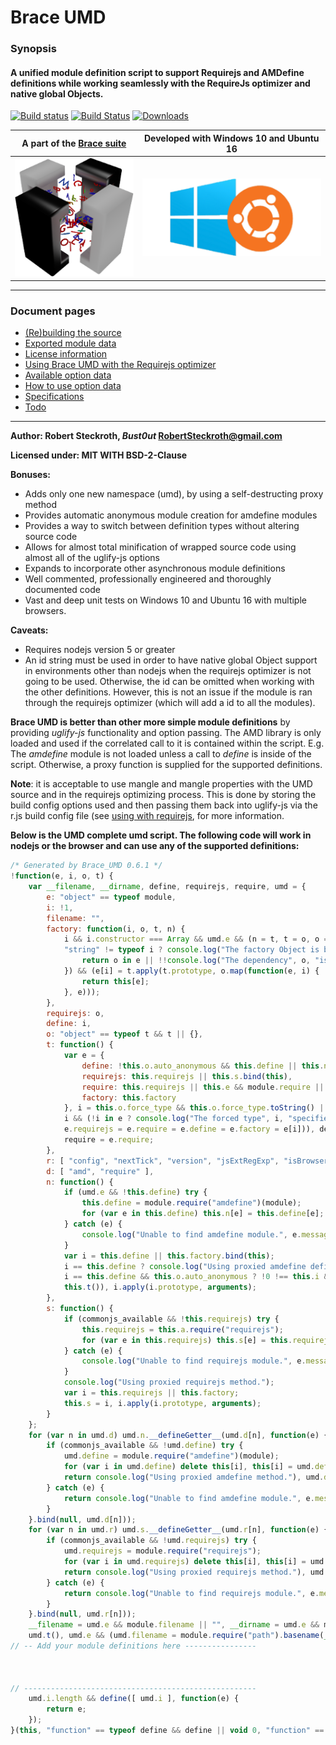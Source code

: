 # Brace UMD
### Synopsis

#### A unified module definition script to support Requirejs and AMDefine definitions while working seamlessly with the RequireJs optimizer and native global Objects.

[![Build status](https://ci.appveyor.com/api/projects/status/8ou8s3c7ocq0972h/branch/master?svg=true)](https://ci.appveyor.com/project/restarian/brace-umd/branch/master) [![Build Status](https://travis-ci.org/restarian/brace_umd.svg?branch=master)](https://travis-ci.org/restarian/brace_umd) [![Downloads](https://img.shields.io/npm/dm/brace_umd.svg?svg=true)](https://npmjs.org/package/brace_umd)


| A part of the [Brace suite](https://github.com/restarian/restarian/blob/master/brace/README.md)| Developed with Windows 10 and Ubuntu 16 
| ---- | ----
| ![Brace](https://raw.githubusercontent.com/restarian/restarian/master/brace/doc/image/brace_logo_small.png) | [![Ubuntu on Windows](https://raw.githubusercontent.com/restarian/restarian/master/doc/image/ubuntu_windows_logo.png)](https://github.com/Microsoft/BashOnWindows) | 

------

### Document pages
* [(Re)building the source](https://github.com/restarian/brace_umd/blob/master/doc/build.md)
* [Exported module data ](https://github.com/restarian/brace_umd/blob/master/doc/exported_data.md)
* [License information](https://github.com/restarian/brace_umd/blob/master/doc/license.md)
* [Using Brace UMD with the Requirejs optimizer](https://github.com/restarian/brace_umd/blob/master/doc/optimizer.md)
* [Available option data](https://github.com/restarian/brace_umd/blob/master/doc/options.md)
* [How to use option data](https://github.com/restarian/brace_umd/blob/master/doc/passing_option_data.md)
* [Specifications](https://github.com/restarian/brace_umd/blob/master/doc/specification.md)
* [Todo](https://github.com/restarian/brace_umd/blob/master/doc/todo.md)

----

**Author: Robert Steckroth, _Bust0ut_ [<RobertSteckroth@gmail.com>](mailto:robertsteckroth@gmail.com)**

**Licensed under: MIT WITH BSD-2-Clause**

**Bonuses:**
* Adds only one new namespace (umd), by using a self-destructing proxy method
* Provides automatic anonymous module creation for amdefine modules
* Provides a way to switch between definition types without altering source code
* Allows for almost total minification of wrapped source code using almost all of the uglify-js options
* Expands to incorporate other asynchronous module definitions
* Well commented, professionally engineered and thoroughly documented code
* Vast and deep unit tests on Windows 10 and Ubuntu 16 with multiple browsers.

**Caveats:**
  * Requires nodejs version 5 or greater
  * An id string must be used in order to have native global Object support in environments other than nodejs when the requirejs optimizer is not going to be used. Otherwise, the id can be omitted when working with the other definitions. However, this is not an issue if the module is ran through the requirejs optimizer (which will add a id to all the modules).

**Brace UMD is better than other more simple module definitions** by providing _uglify-js_ functionality and option passing. The AMD library is only loaded and used if the correlated call to it is contained within the script. E.g. The *amdefine* module is not loaded unless a call to *define* is inside of the script. Otherwise, a proxy function is supplied for the supported definitions.

**Note**: it is acceptable to use mangle and mangle properties with the UMD source and in the requirejs optimizing process. This is done by storing the build config options used and then passing them back into uglify-js via the r.js build config file (see [using with requirejs](https://github.com/restarian/brace_umd/blob/master/doc/optimizer.md), for more information.

**Below is the UMD complete umd script. The following code will work in nodejs or the browser and can use any of the supported definitions:**

```javascript
/* Generated by Brace_UMD 0.6.1 */
!function(e, i, o, t) {
    var __filename, __dirname, define, requirejs, require, umd = {
        e: "object" == typeof module,
        i: !1,
        filename: "",
        factory: function(i, o, t, n) {
            i && i.constructor === Array && umd.e && (n = t, t = o, o = i, i = umd.filename), 
            "string" != typeof i ? console.log("The factory Object is being used but the module does not supply an id parameter. Skipping loading of the module.") : o.every(function(o) {
                return o in e || !!console.log("The dependency", o, "is not loaded into the factory. Skipping loading of the module", i);
            }) && (e[i] = t.apply(t.prototype, o.map(function(e, i) {
                return this[e];
            }, e)));
        },
        requirejs: o,
        define: i,
        o: "object" == typeof t && t || {},
        t: function() {
            var e = {
                define: !this.o.auto_anonymous && this.define || this.n.bind(this),
                requirejs: this.requirejs || this.s.bind(this),
                require: this.requirejs || this.e && module.require || this.factory,
                factory: this.factory
            }, i = this.o.force_type && this.o.force_type.toString() || "";
            i && (!i in e ? console.log("The forced type", i, "specified as an option is not supported by Brace UMD. Supported types are", Object.keys(e)) : (console.log("Forcing use of the definition type", i), 
            e.requirejs = e.require = e.define = e.factory = e[i])), define = e.define, requirejs = e.requirejs, 
            require = e.require;
        },
        r: [ "config", "nextTick", "version", "jsExtRegExp", "isBrowser", "s", "toUrl", "undef", "defined", "specified", "onError", "createNode", "load", "exec" ],
        d: [ "amd", "require" ],
        n: function() {
            if (umd.e && !this.define) try {
                this.define = module.require("amdefine")(module);
                for (var e in this.define) this.n[e] = this.define[e];
            } catch (e) {
                console.log("Unable to find amdefine module.", e.message);
            }
            var i = this.define || this.factory.bind(this);
            i == this.define ? console.log("Using proxied amdefine definition.") : console.log("Using factory proxied from amdefine call."), 
            i == this.define && this.o.auto_anonymous ? !0 !== this.i && arguments.length > 2 ? this.i = arguments[0] : arguments.length <= 2 && (this.i = !0) : (this.n = i, 
            this.t()), i.apply(i.prototype, arguments);
        },
        s: function() {
            if (commonjs_available && !this.requirejs) try {
                this.requirejs = this.a.require("requirejs");
                for (var e in this.requirejs) this.s[e] = this.requirejs[e];
            } catch (e) {
                console.log("Unable to find requirejs module.", e.message);
            }
            console.log("Using proxied requirejs method.");
            var i = this.requirejs || this.factory;
            this.s = i, i.apply(i.prototype, arguments);
        }
    };
    for (var n in umd.d) umd.n.__defineGetter__(umd.d[n], function(e) {
        if (commonjs_available && !umd.define) try {
            umd.define = module.require("amdefine")(module);
            for (var i in umd.define) delete this[i], this[i] = umd.define[i];
            return console.log("Using proxied amdefine method."), umd.define[e];
        } catch (e) {
            return console.log("Unable to find amdefine module.", e.message);
        }
    }.bind(null, umd.d[n]));
    for (var n in umd.r) umd.s.__defineGetter__(umd.r[n], function(e) {
        if (commonjs_available && !umd.requirejs) try {
            umd.requirejs = module.require("requirejs");
            for (var i in umd.requirejs) delete this[i], this[i] = umd.requirejs[i];
            return console.log("Using proxied requirejs method."), umd.requirejs[i];
        } catch (e) {
            return console.log("Unable to find requirejs module.", e.message);
        }
    }.bind(null, umd.r[n]));
    __filename = umd.e && module.filename || "", __dirname = umd.e && module.require("path").dirname(__filename) || "", 
    umd.t(), umd.e && (umd.filename = module.require("path").basename(__filename))
// -- Add your module definitions here ----------------



// ----------------------------------------------------
    umd.i.length && define([ umd.i ], function(e) {
        return e;
    });
}(this, "function" == typeof define && define || void 0, "function" == typeof requirejs && requirejs || void 0, {});
```
